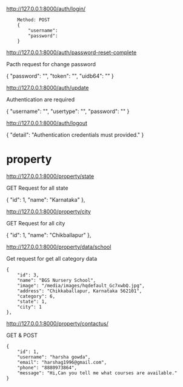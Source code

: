 <!-- Login API -->

http://127.0.0.1:8000/auth/login/

        Method: POST
        {
            "username":
            "password":
        }

<!-- Forget password reset API -->

http://127.0.0.1:8000/auth/password-reset-complete

Pacth request for change password

{
"password": "",
"token": "",
"uidb64": ""
}

<!-- Update profile -->

http://127.0.0.1:8000/auth/update

Authentication are required

{
"username": "",
"usertype": "",
"password": ""
}

<!-- logout API -->
 
http://127.0.0.1:8000/auth/logout

{
"detail": "Authentication credentials must provided."
}

# property

<!-- get all state -->

http://127.0.0.1:8000/property/state

GET Request for all state

{
"id": 1,
"name": "Karnataka"
},


<!-- get all city -->

http://127.0.0.1:8000/property/city

GET Request for all city

{
"id": 1,
"name": "Chikballapur"
},

<!-- path("data/<str:name>", GetDataView.as_view(), name="property"), -->

<!-- get data using the category(school,collage,land,hospital) -->

http://127.0.0.1:8000/property/data/school

Get request for get all category data

    {
        "id": 3,
        "name": "BGS Nursery School",
        "image": "/media/images/hqdefault_Gc7xwbQ.jpg",
        "address": "Chikkaballapur, Karnataka 562101",
        "category": 6,
        "state": 1,
        "city": 1
    },

<!-- contact us  -->

http://127.0.0.1:8000/property/contactus/

GET & POST

    {
        "id": 1,
        "username": "harsha gowda",
        "email": "harshag1996@gmail.com",
        "phone": "8880973864",
        "message": "Hi,Can you tell me what courses are available."
    }
